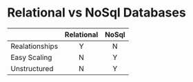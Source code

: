 # Relational vs NoSql Databases


|                   | Relational |  NoSql   |
| --                | :--:       |  :--:
| Realationships    | Y          |  N
| Easy Scaling      | N          |  Y
| Unstructured      | N          |  Y